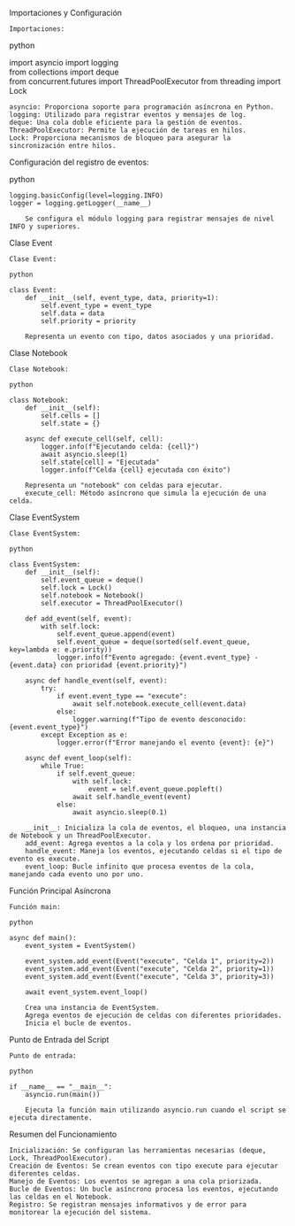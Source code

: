 Importaciones y Configuración

    Importaciones:

python

import asyncio 
import logging  
from collections import deque  
from concurrent.futures import ThreadPoolExecutor 
from threading import Lock  

    asyncio: Proporciona soporte para programación asíncrona en Python.
    logging: Utilizado para registrar eventos y mensajes de log.
    deque: Una cola doble eficiente para la gestión de eventos.
    ThreadPoolExecutor: Permite la ejecución de tareas en hilos.
    Lock: Proporciona mecanismos de bloqueo para asegurar la sincronización entre hilos.

Configuración del registro de eventos:

python

    logging.basicConfig(level=logging.INFO)
    logger = logging.getLogger(__name__)

        Se configura el módulo logging para registrar mensajes de nivel INFO y superiores.

Clase Event

    Clase Event:

    python

    class Event:
        def __init__(self, event_type, data, priority=1):
            self.event_type = event_type  
            self.data = data  
            self.priority = priority  

        Representa un evento con tipo, datos asociados y una prioridad.

Clase Notebook

    Clase Notebook:

    python

    class Notebook:
        def __init__(self):
            self.cells = []  
            self.state = {}  

        async def execute_cell(self, cell):
            logger.info(f"Ejecutando celda: {cell}")  
            await asyncio.sleep(1)  
            self.state[cell] = "Ejecutada"  
            logger.info(f"Celda {cell} ejecutada con éxito")  

        Representa un "notebook" con celdas para ejecutar.
        execute_cell: Método asíncrono que simula la ejecución de una celda.

Clase EventSystem

    Clase EventSystem:

    python

    class EventSystem:
        def __init__(self):
            self.event_queue = deque()  
            self.lock = Lock()  
            self.notebook = Notebook()  
            self.executor = ThreadPoolExecutor()  

        def add_event(self, event):
            with self.lock:  
                self.event_queue.append(event)  
                self.event_queue = deque(sorted(self.event_queue, key=lambda e: e.priority))  
                logger.info(f"Evento agregado: {event.event_type} - {event.data} con prioridad {event.priority}")  

        async def handle_event(self, event):
            try:
                if event.event_type == "execute":  
                    await self.notebook.execute_cell(event.data)  
                else:
                    logger.warning(f"Tipo de evento desconocido: {event.event_type}")  
            except Exception as e:  
                logger.error(f"Error manejando el evento {event}: {e}")  

        async def event_loop(self):
            while True: 
                if self.event_queue:  
                    with self.lock:  
                        event = self.event_queue.popleft()  
                    await self.handle_event(event)  
                else:
                    await asyncio.sleep(0.1)  

        __init__: Inicializa la cola de eventos, el bloqueo, una instancia de Notebook y un ThreadPoolExecutor.
        add_event: Agrega eventos a la cola y los ordena por prioridad.
        handle_event: Maneja los eventos, ejecutando celdas si el tipo de evento es execute.
        event_loop: Bucle infinito que procesa eventos de la cola, manejando cada evento uno por uno.

Función Principal Asíncrona

    Función main:

    python

    async def main():
        event_system = EventSystem()  
        
        event_system.add_event(Event("execute", "Celda 1", priority=2))  
        event_system.add_event(Event("execute", "Celda 2", priority=1))  
        event_system.add_event(Event("execute", "Celda 3", priority=3))  
        
        await event_system.event_loop()  

        Crea una instancia de EventSystem.
        Agrega eventos de ejecución de celdas con diferentes prioridades.
        Inicia el bucle de eventos.

Punto de Entrada del Script

    Punto de entrada:

    python

    if __name__ == "__main__":
        asyncio.run(main())  

        Ejecuta la función main utilizando asyncio.run cuando el script se ejecuta directamente.

Resumen del Funcionamiento

    Inicialización: Se configuran las herramientas necesarias (deque, Lock, ThreadPoolExecutor).
    Creación de Eventos: Se crean eventos con tipo execute para ejecutar diferentes celdas.
    Manejo de Eventos: Los eventos se agregan a una cola priorizada.
    Bucle de Eventos: Un bucle asíncrono procesa los eventos, ejecutando las celdas en el Notebook.
    Registro: Se registran mensajes informativos y de error para monitorear la ejecución del sistema.
